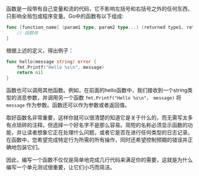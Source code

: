 函数是一段带有自己变量和流的代码，它不影响左括号和右括号之外的任何东西，只影响全局包或程序变量。Go中的函数有以下组成:

```go
func [function_name] (param1 type, param2 type...) (returned type1, returned type2...) { 
    // 函数体
} 
```

根据上述的定义，得出例子：
```go
func hello(message string) error { 
    fmt.Printf("Hello %s\n", message) 
    return nil 
} 
```

函数也可以调用其他函数。例如，在前面的hello函数中，我们接收到一个string类型的消息参数，并调用另一个函数 `fmt.Printf("Hello %s\n"， message)` 将 `message` 作为参数。函数还可以作为参数或者返回值。

取好函数名非常重要，这样你就可以很清楚的知道它是关于什么的，而无需写太多有点琐碎的注释。但选择一个好名字不是那么容易。简短的名称必须显示函数的功能，并让读者想象它正在处理什么问题，或者它是否在进行任何类型的日志记录。在函数中，您希望完成特定行为所需的所有操作，同时还希望控制预期的错误并正确地包装它们。

因此，编写一个函数不仅仅是简单地完成几行代码来满足你的需要，这就是为什么编写一个单元测试很重要，让它们小巧而简洁。
